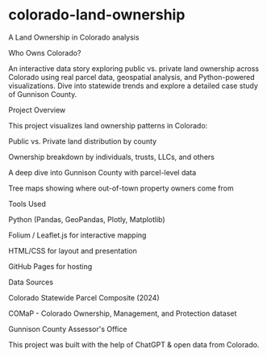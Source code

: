 # colorado-land-ownership
A Land Ownership in Colorado analysis 

Who Owns Colorado?

An interactive data story exploring public vs. private land ownership across Colorado using real parcel data, geospatial analysis, and Python-powered visualizations. Dive into statewide trends and explore a detailed case study of Gunnison County.

Project Overview

This project visualizes land ownership patterns in Colorado:

Public vs. Private land distribution by county

Ownership breakdown by individuals, trusts, LLCs, and others

A deep dive into Gunnison County with parcel-level data

Tree maps showing where out-of-town property owners come from

Tools Used

Python (Pandas, GeoPandas, Plotly, Matplotlib)

Folium / Leaflet.js for interactive mapping

HTML/CSS for layout and presentation

GitHub Pages for hosting

Data Sources

Colorado Statewide Parcel Composite (2024)

COMaP - Colorado Ownership, Management, and Protection dataset

Gunnison County Assessor's Office



This project was built with the help of ChatGPT & open data from Colorado. 


